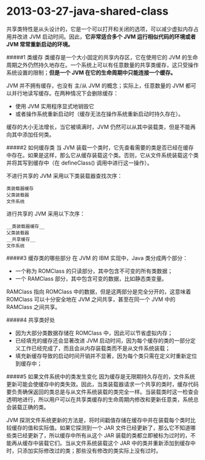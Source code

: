 # 2013-03-27-java-shared-class

共享类特性是从头设计的，它是一个可以打开和关闭的选项，可以减少虚拟内存占用并改进 JVM 启动时间。因此，__它非常适合多个 JVM 运行相似代码的环境或者 JVM 常常重新启动的环境。__

#####1 类缓存
类缓存是一个大小固定的共享内存区，它在使用它的 JVM 的生命周期之外仍然持久地存在。一个系统上可以有任意数量的共享类缓存，这只受操作系统设置的限制；__但是一个 JVM 在它的生命周期中只能连接一个缓存。__

<!-- more -->

JVM 并不拥有缓存，也没有 主/从 JVM 的概念；实际上，任意数量的 JVM 都可以并行地读写缓存。在两种情况下会删除缓存：

* 使用 JVM 实用程序显式地销毁它
* 或者操作系统重新启动时（缓存无法在操作系统重新启动时持久存在）。

缓存的大小无法增长，当它被填满时，JVM 仍然可以从其中装载类，但是不能再向其中添加任何类。

#####2 如何缓存类
当 JVM 装载一个类时，它先查看需要的类是否已经在缓存中存在。如果是这样，那么它从缓存装载这个类。否则，它从文件系统装载这个类并将其写到缓存中（在 defineClass() 调用中进行这一操作）。

不进行共享的 JVM 采用以下类装载器查找次序：

```
类装载器缓存
父类装载器
文件系统
```

进行共享的 JVM 采用以下次序：

```
__类装载器缓存__
父类装载器
__共享缓存__
文件系统
```

#####3 缓存类的哪些部分
在 JVM 的 IBM 实现中，Java 类分成两个部分：

* 一个称为 ROMClass 的只读部分，其中包含不可变的所有类数据；
* 一个 RAMClass 部分，其中包含可变的数据，比如静态类变量。

RAMClass 指向 ROMClass 中的数据，但是这两部分是完全分开的，这意味着 ROMClass 可以十分安全地在 JVM 之间共享，甚至在同一个 JVM 中的 RAMClass 之间共享。

#####4 共享类好处

* 因为大部分类数据存储在 ROMClass 中，因此可以节省虚拟内存；
* 已经填充的缓存还会显著改进 JVM 启动时间，因为每个缓存的类的一部分定义工作已经完成了，而且会从内存装载类而不是从文件系统装载；
* 填充新缓存导致的启动时间开销并不显著，因为每个类只需在定义时重新定位到缓存中；

#####5 如果文件系统中的类发生变化
因为缓存是无限期持久存在的，文件系统更新可能会使缓存中的类失效。因此，当类装载器请求一个共享的类时，缓存代码要负责确保返回的类总是与从文件系统装载的类完全一样。当装载类时这一检查会透明地进行，所以用户可以在共享类缓存的生命周期内修改和更新任意类，系统总会装载正确的类。

JVM 探测文件系统更新的方法是，将时间戳值存储在缓存中并在装载每个类时比较缓存的值和实际值。如果它探测到一个 JAR 文件已经更新了，那么它不知道哪些类已经更新了，所以缓存中所有从这个 JAR 装载的类都立即被标为过时的，不能再从缓存中装载它们。当从文件系统装载这个 JAR 中的类并重新添加到缓存中时，只添加实际修改过的类；那些没有修改的类实际上没有过时。


